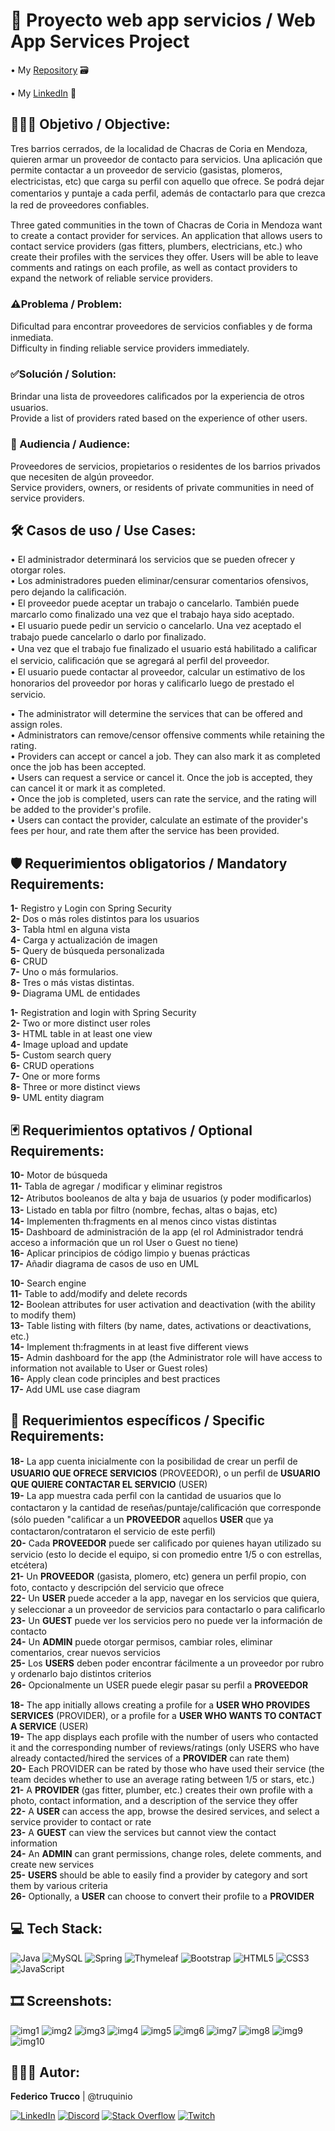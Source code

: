 # 🧰 Proyecto web app servicios / Web App Services Project

• My <a href="https://github.com/truquinio/home-repair.git">Repository</a> 🗃
<!-- • Ir al <a href="https://truquinio.github.io/alura-challenge-1-Encriptador/">encriptador</a> 🔗 -->
• My <a href="https://www.linkedin.com/in/federico-trucco/">LinkedIn</a> 🪪

## 👷🏻‍♂️ Objetivo / Objective:

Tres barrios cerrados, de la localidad de Chacras de Coria en Mendoza, quieren armar un proveedor de contacto para servicios. Una aplicación que permite contactar a un proveedor de servicio (gasistas, plomeros, electricistas, etc) que carga su perﬁl con aquello que ofrece. Se podrá dejar comentarios y puntaje a cada perﬁl, además de contactarlo para que crezca la red de proveedores conﬁables.<br>

Three gated communities in the town of Chacras de Coria in Mendoza want to create a contact provider for services. An application that allows users to contact service providers (gas fitters, plumbers, electricians, etc.) who create their profiles with the services they offer. Users will be able to leave comments and ratings on each profile, as well as contact providers to expand the network of reliable service providers.

### ⚠️Problema / Problem:
Diﬁcultad para encontrar proveedores de servicios conﬁables y de forma inmediata.<br>
Difficulty in finding reliable service providers immediately.

### ✅Solución / Solution:
Brindar una lista de proveedores caliﬁcados por la experiencia de otros usuarios.<br>
Provide a list of providers rated based on the experience of other users.

### 👥 Audiencia / Audience:
Proveedores  de  servicios,  propietarios  o  residentes  de  los barrios privados que necesiten de algún proveedor.<br>
Service providers, owners, or residents of private communities in need of service providers.

## 🛠 Casos de uso / Use Cases:
• El administrador determinará los servicios que se pueden ofrecer y otorgar
roles.<br>
• Los  administradores  pueden  eliminar/censurar comentarios ofensivos, pero dejando la caliﬁcación.<br>
• El proveedor puede aceptar un trabajo o cancelarlo. También puede marcarlo como ﬁnalizado una vez que el trabajo haya sido aceptado.<br>
• El usuario puede pedir un servicio o cancelarlo. Una vez aceptado el trabajo puede cancelarlo o darlo por ﬁnalizado.<br>
• Una vez que el trabajo fue ﬁnalizado el usuario está habilitado a caliﬁcar el servicio, caliﬁcación que se agregará al perﬁl del proveedor.<br>
• El  usuario  puede  contactar  al  proveedor,  calcular  un  estimativo  de  los honorarios del proveedor por horas y caliﬁcarlo luego de prestado el servicio.

• The administrator will determine the services that can be offered and assign roles.<br>
• Administrators can remove/censor offensive comments while retaining the rating.<br>
• Providers can accept or cancel a job. They can also mark it as completed once the job has been accepted.<br>
• Users can request a service or cancel it. Once the job is accepted, they can cancel it or mark it as completed.<br>
• Once the job is completed, users can rate the service, and the rating will be added to the provider's profile.<br>
• Users can contact the provider, calculate an estimate of the provider's fees per hour, and rate them after the service has been provided.

## 🛡 Requerimientos obligatorios / Mandatory Requirements: 
**1-** Registro y Login con Spring Security<br>
**2-** Dos o más roles distintos para los usuarios<br>
**3-** Tabla html en alguna vista<br>
**4-** Carga y actualización de imagen<br>
**5-** Query de búsqueda personalizada<br>
**6-** CRUD<br>
**7-** Uno o más formularios.<br>
**8-** Tres o más vistas distintas.<br>
**9-** Diagrama UML de entidades<br>

**1-** Registration and login with Spring Security<br>
**2-** Two or more distinct user roles<br>
**3-** HTML table in at least one view<br>
**4-** Image upload and update<br>
**5-** Custom search query<br>
**6-** CRUD operations<br>
**7-** One or more forms<br>
**8-** Three or more distinct views<br>
**9-** UML entity diagram
## 🃏 Requerimientos optativos / Optional Requirements:
**10-** Motor de búsqueda<br>
**11-** Tabla de agregar / modiﬁcar y eliminar registros<br>
**12-** Atributos booleanos de alta y baja de usuarios (y poder modiﬁcarlos)<br>
**13-** Listado en tabla por ﬁltro (nombre, fechas, altas o bajas, etc)<br>
**14-** Implementen th:fragments en al menos cinco vistas distintas<br>
**15-** Dashboard de administración de la app (el rol Administrador tendrá acceso a información que un rol User o Guest no tiene)<br>
**16-** Aplicar principios de código limpio y buenas prácticas<br>
**17-** Añadir diagrama de casos de uso en UML

**10-** Search engine<br>
**11-** Table to add/modify and delete records<br>
**12-** Boolean attributes for user activation and deactivation (with the ability to modify them)<br>
**13-** Table listing with filters (by name, dates, activations or deactivations, etc.)<br>
**14-** Implement th:fragments in at least five different views<br>
**15-** Admin dashboard for the app (the Administrator role will have access to information not available to User or Guest roles)<br>
**16-** Apply clean code principles and best practices<br>
**17-** Add UML use case diagram

## 🔰 Requerimientos específicos / Specific Requirements:
**18-** La app cuenta inicialmente con la posibilidad de crear un perﬁl de **USUARIO QUE OFRECE SERVICIOS** (PROVEEDOR), o un perﬁl de **USUARIO QUE QUIERE CONTACTAR EL SERVICIO** (USER)<br>
**19-** La app muestra cada perﬁl con la cantidad de usuarios que lo contactaron y la cantidad  de  reseñas/puntaje/caliﬁcación  que  corresponde (sólo pueden "caliﬁcar a un **PROVEEDOR** aquellos **USER** que ya contactaron/contrataron el servicio de este perﬁl)<br>
**20-** Cada **PROVEEDOR** puede ser caliﬁcado por quienes hayan utilizado su servicio (esto lo decide el equipo, si con promedio entre 1/5 o con estrellas, etcétera)<br>
**21-** Un  **PROVEEDOR**  (gasista,  plomero,  etc)  genera  un perﬁl propio, con foto, contacto y descripción del servicio que ofrece<br>
**22-** Un **USER** puede acceder a la app, navegar en los servicios que quiera, y seleccionar a un proveedor de servicios para contactarlo o para caliﬁcarlo<br>
**23-** Un **GUEST** puede ver los servicios pero no puede ver la información de
contacto<br>
**24-** Un **ADMIN** puede otorgar permisos, cambiar roles, eliminar comentarios, crear nuevos servicios<br>
**25-** Los  **USERS**  deben  poder  encontrar  fácilmente a un proveedor por rubro y ordenarlo bajo distintos criterios<br>
**26-** Opcionalmente un USER puede elegir pasar su perﬁl a **PROVEEDOR**

**18-** The app initially allows creating a profile for a **USER WHO PROVIDES SERVICES** (PROVIDER), or a profile for a **USER WHO WANTS TO CONTACT A SERVICE** (USER)<br>
**19-** The app displays each profile with the number of users who contacted it and the corresponding number of reviews/ratings (only USERS who have already contacted/hired the services of a **PROVIDER** can rate them)<br>
**20-** Each PROVIDER can be rated by those who have used their service (the team decides whether to use an average rating between 1/5 or stars, etc.)<br>
**21-** A **PROVIDER** (gas fitter, plumber, etc.) creates their own profile with a photo, contact information, and a description of the service they offer<br>
**22-** A **USER** can access the app, browse the desired services, and select a service provider to contact or rate<br>
**23-** A **GUEST** can view the services but cannot view the contact information<br>
**24-** An **ADMIN** can grant permissions, change roles, delete comments, and create new services<br>
**25-** **USERS** should be able to easily find a provider by category and sort them by various criteria<br>
**26-** Optionally, a **USER** can choose to convert their profile to a **PROVIDER**

## 💻 Tech Stack:
![Java](https://img.shields.io/badge/Java-%23ED8B00.svg?style=flat&logo=Java&logoColor=white) ![MySQL](https://img.shields.io/badge/-MySQL-4479A1.svg?style=flat&logo=MySQL&logoColor=white) ![Spring](https://img.shields.io/badge/spring-%236DB33F.svg?style=flat&logo=spring&logoColor=white) ![Thymeleaf](https://img.shields.io/badge/-Thymeleaf-darkgreen.svg?style=flat&logo=Thymeleaf&logoColor=white) ![Bootstrap](https://img.shields.io/badge/bootstrap-%23563D7C.svg?style=flat&logo=bootstrap&logoColor=white) ![HTML5](https://img.shields.io/badge/html5-%23E34F26.svg?style=flat&logo=html5&logoColor=white) ![CSS3](https://img.shields.io/badge/css3-%231572B6.svg?style=flat&logo=css3&logoColor=white) ![JavaScript](https://img.shields.io/badge/javascript-%23323330.svg?style=flat&logo=javascript&logoColor=%23F7DF1E) 

## 🎞 Screenshots:

![img1](https://i.ibb.co/kDqfLXC/01-Mi-marido-te-lo-hace-index1.png)
![img2](https://i.ibb.co/W0dyYcj/02-Mi-marido-te-lo-hace-register-user.png)
![img3](https://i.ibb.co/Pts6DgB/02-Mi-marido-te-lo-hace-login1.png)
![img4](https://i.ibb.co/wQr3kjB/04-Mi-marido-te-lo-hace-mi-perfil-User.png)
![img5](https://i.ibb.co/52xZ8pw/07-Mi-marido-te-lo-hace-mi-perfil-Provider-foto.png)
![img6](https://i.ibb.co/1LRrzsT/09-Mi-marido-te-lo-hace-Profesionales.png)
![img7](https://i.ibb.co/xHSZvYm/10-Mi-marido-te-lo-hace-plomero.png)
![img8](https://i.ibb.co/5rYX9QB/14-Mi-marido-te-lo-hace-Calificaci-n.png)
![img9](https://i.ibb.co/cTVRdcy/15-Mi-marido-te-lo-hace-puntuaci-n.png)
![img10](https://i.ibb.co/qgtq1hQ/16-Mi-marido-te-lo-hace-panel-admin.png)

## 👨🏻‍💻 Autor:

<b>Federico Trucco</b> | @truquinio

[![LinkedIn](https://img.shields.io/badge/LinkedIn-%230077B5.svg?logo=linkedin&logoColor=white)](https://linkedin.com/in/federico-trucco/) [![Discord](https://img.shields.io/badge/Discord-%237289DA.svg?logo=discord&logoColor=white)](https://discord.gg/https://discord.gg/zcRG3dSt)  [![Stack Overflow](https://img.shields.io/badge/-Stackoverflow-FE7A16?logo=stack-overflow&logoColor=white)](https://stackoverflow.com/users/317680) [![Twitch](https://img.shields.io/badge/Twitch-%239146FF.svg?logo=Twitch&logoColor=white)](https://twitch.tv/truquinio)